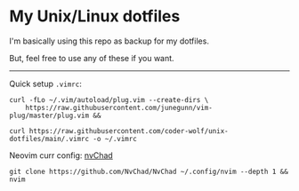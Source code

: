 # My Unix/Linux dotfiles

I'm basically using this repo as backup for my dotfiles.

But, feel free to use any of these if you want.

-----

Quick setup ```.vimrc```:
```
curl -fLo ~/.vim/autoload/plug.vim --create-dirs \
    https://raw.githubusercontent.com/junegunn/vim-plug/master/plug.vim &&

curl https://raw.githubusercontent.com/coder-wolf/unix-dotfiles/main/.vimrc -o ~/.vimrc
```

Neovim curr config: [nvChad](https://nvchad.com/)

```
git clone https://github.com/NvChad/NvChad ~/.config/nvim --depth 1 && nvim
```

